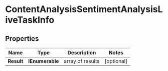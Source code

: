# ContentAnalysisSentimentAnalysisLiveTaskInfo


## Properties

| Name | Type | Description | Notes |
|------------ | ------------- | ------------- | -------------|
**Result** | **IEnumerable<ContentAnalysisSentimentAnalysisLiveResultInfo>** | array of results |[optional]|